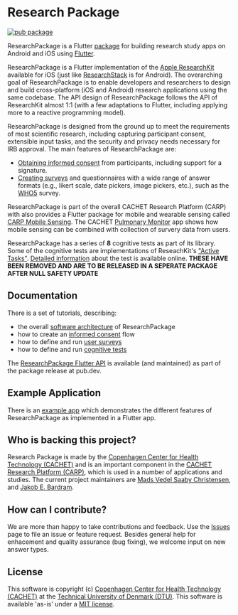 # Research Package

[![pub package](https://img.shields.io/pub/v/research_package.svg)](https://pub.dartlang.org/packages/research_package)

ResearchPackage is a Flutter [package](https://pub.dartlang.org/packages/research_package) for building research study apps on Android and iOS using [Flutter](https://flutter.dev).

ResearchPackage is a Flutter implementation of the [Apple ResearchKit](https://www.researchandcare.org/researchkit/) available for iOS (just like [ResearchStack](https://github.com/ResearchStack/ResearchStack) is for Android). The overarching goal of ResearchPackage is to enable developers and researchers to design and build cross-platform (iOS and Android) research applications using the same codebase. The API design of ResearchPackage follows the API of ResearchKit almost 1:1 (with a few adaptations to Flutter, including applying more to a reactive programming model). 

ResearchPackage is designed from the ground up to meet the requirements of most scientific research, including capturing participant consent, extensible input tasks, and the security and privacy needs necessary for IRB approval.
The main features of ResearchPackage are:

- [Obtaining informed consent](https://www.researchpackage.org/consent) from participants, including support for a signature.
- [Creating surveys](https://www.researchpackage.org/survey) and questionnaires with a wide range of answer formats (e.g., likert scale, date pickers, image pickers, etc.), such as the [WHO5](https://www.psykiatri-regionh.dk/who-5/Documents/WHO-5%20questionaire%20-%20English.pdf) survey.

ResearchPackage is part of the overall CACHET Research Platform (CARP) with also provides a Flutter package for mobile and wearable sensing called [CARP Mobile Sensing](https://pub.dev/packages/carp_mobile_sensing). 
The CACHET [Pulmonary Monitor](https://github.com/cph-cachet/pulmonary_monitor_app) app shows how mobile sensing can be combined with collection of survery data from users.

ResearchPackage has a series of **8** cognitive tests as part of its library. Some of the cognitive tests are implementations of ReseachKit's ["Active Tasks"](https://www.researchandcare.org/researchkit/). [Detailed information](https://www.researchpackage.org/cognitive-tests) about the test is available online. **THESE HAVE BEEN REMOVED AND ARE TO BE RELEASED IN A SEPERATE PACKAGE AFTER NULL SAFETY UPDATE**

## Documentation

There is a set of tutorials, describing:

- the overall [software architecture](https://www.researchpackage.org/software-architecture) of ResearchPackage
- how to create an [informed consent](https://www.researchpackage.org/consent) flow
- how to define and run [user surveys](https://www.researchpackage.org/survey)
- how to define and run [cognitive tests](https://www.researchpackage.org/create-cognitive-tests)

The [ResearchPackage Flutter API](https://pub.dev/documentation/research_package/latest/) is available (and maintained) as part of the package release at pub.dev.

## Example Application

There is an [example app](https://github.com/cph-cachet/research.package/tree/master/example) which demonstrates the different features of ResearchPackage as implemented in a Flutter app.

## Who is backing this project?

Research Package is made by the [Copenhagen Center for Health Technology (CACHET)](https://www.cachet.dk/) and is an important component in the [CACHET Research Platform (CARP)](https://carp.cachet.dk), which is used 
in a number of applications and studies. 
The current project maintainers are [Mads Vedel Saaby Christensen](https://github.com/MadsVSChristensen), and [Jakob E. Bardram](https://www.bardram.net).

## How can I contribute?

We are more than happy to take contributions and feedback. 
Use the [Issues](https://github.com/cph-cachet/research.package/issues) page to file an issue or feature request. 
Besides general help for enhacement and quality assurance (bug fixing), we welcome input on new answer types.

## License

This software is copyright (c) [Copenhagen Center for Health Technology (CACHET)](https://www.cachet.dk/) 
at the [Technical University of Denmark (DTU)](https://www.dtu.dk).
This software is available 'as-is' under a [MIT license](https://github.com/cph-cachet/research.package/blob/master/LICENSE).

